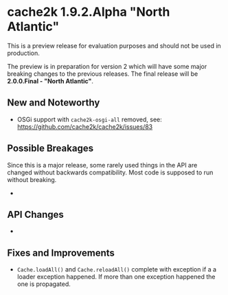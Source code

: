 # cache2k 1.9.2.Alpha "North Atlantic"

This is a preview release for evaluation purposes and should not be used in production.

The preview is in preparation for version 2 which will have some major breaking
changes to the previous releases. The final release will be **2.0.0.Final - "North Atlantic"**.

## New and Noteworthy

- OSGi support with `cache2k-osgi-all` removed, see: https://github.com/cache2k/cache2k/issues/83

## Possible Breakages

Since this is a major release, some rarely used things in the API are 
changed without backwards compatibility. Most code is supposed to run
without breaking.

-
 
## API Changes 

- 

## Fixes and Improvements

- `Cache.loadAll()` and `Cache.reloadAll()` complete with exception if a a loader
  exception happened. If more than one exception happened the one is propagated.